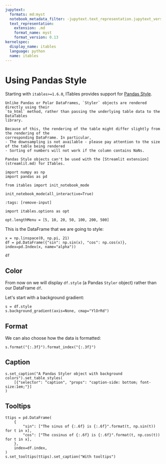 ```yaml
---
jupytext:
  formats: md:myst
  notebook_metadata_filter: -jupytext.text_representation.jupytext_version
  text_representation:
    extension: .md
    format_name: myst
    format_version: 0.13
kernelspec:
  display_name: itables
  language: python
  name: itables
---
```


# Using Pandas Style

Starting with `itables>=1.6.0`, ITables provides support for
[Pandas Style](https://pandas.pydata.org/docs/user_guide/style.html).

```{note}
Unlike Pandas or Polar DataFrames, `Styler` objects are rendered directly using their
`to_html` method, rather than passing the underlying table data to the DataTables
library.

Because of this, the rendering of the table might differ slightly from the rendering of the
corresponding DataFrame. In particular,
- The downsampling is not available - please pay attention to the size of the table being rendered
- Sorting of numbers will not work if the column contains NaNs.
```

```{warning}
Pandas Style objects can't be used with the [Streamlit extension](streamlit.md) for ITables.
```

```{code-cell}
import numpy as np
import pandas as pd

from itables import init_notebook_mode

init_notebook_mode(all_interactive=True)
```

```{code-cell}
:tags: [remove-input]

import itables.options as opt

opt.lengthMenu = [5, 10, 20, 50, 100, 200, 500]
```

This is the DataFrame that we are going to style:

```{code-cell}
x = np.linspace(0, np.pi, 21)
df = pd.DataFrame({"sin": np.sin(x), "cos": np.cos(x)}, index=pd.Index(x, name="alpha"))

df
```

## Color

From now on we will display `df.style`
(a Pandas `Styler` object) rather than our DataFrame `df`.

Let's start with a background gradient:

```{code-cell}
s = df.style
s.background_gradient(axis=None, cmap="YlOrRd")
```

## Format

We can also choose how the data is formatted:

```{code-cell}
s.format("{:.3f}").format_index("{:.3f}")
```

## Caption

```{code-cell}
s.set_caption("A Pandas Styler object with background colors").set_table_styles(
    [{"selector": "caption", "props": "caption-side: bottom; font-size:1em;"}]
)
```

## Tooltips

```{code-cell}
ttips = pd.DataFrame(
    {
        "sin": ["The sinus of {:.6f} is {:.6f}".format(t, np.sin(t)) for t in x],
        "cos": ["The cosinus of {:.6f} is {:.6f}".format(t, np.cos(t)) for t in x],
    },
    index=df.index,
)
s.set_tooltips(ttips).set_caption("With tooltips")
```

